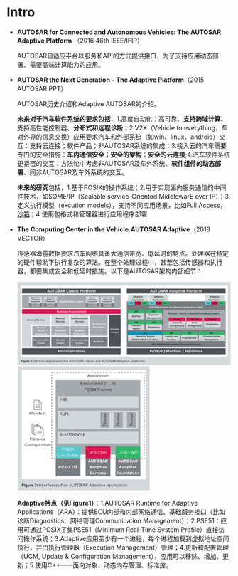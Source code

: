# Intro

* **AUTOSAR for Connected and Autonomous Vehicles: The AUTOSAR Adaptive Platform** （2016 46th IEEE/IFIP）

  AUTOSAR自适应平台以服务和API的方式提供接口，为了支持应用动态部署、需要高端计算能力的应用。

* **AUTOSAR the Next Generation – The Adaptive Platform**（2015 AUTOSAR PPT）

  AUTOSAR历史介绍和Adaptive AUTOSAR的介绍。

  **未来对于汽车软件系统的要求包括**，1.高度自动化：高可靠、**支持跨域计算**、支持高性能控制器、**分布式和远程诊断**；2.V2X（Vehicle to everything，车对外界的信息交换）应用要求汽车和外部系统（如win、linux、android）交互：支持云连接；软件产品；非AUTOSAR系统的集成；3.接入云的汽车需要专门的安全措施：**车内通信安全**；**安全的架构**；**安全的云连接**;4.汽车软件系统更紧密的交互：方法论中考虑非AUTOSAR及车外系统、**软件组件的动态部署**、同非AUTOSAR及车外系统的交互。

  **未来的研究**包括，1.基于POSIX的操作系统；2.用于实现面向服务通信的中间件技术，如SOME/IP（Scalable service-Oriented MiddlewarE over IP）；3.定义执行模型（excution models），支持不同应用场景，比如Full Access，[沙箱](./sandboxing.md)；4.使用包格式和管理器进行应用程序部署

* **The Computing Center in the Vehicle:AUTOSAR Adaptive**（2018 VECTOR）

  传感器海量数据要求汽车网络具备大通信带宽、低延时的特点。处理器在特定的硬件帮助下执行复杂的算法。在整个处理过程中，甚至包括传感器和执行器，都要集成安全和低延时措施。以下是AUTOSAR架构内部细节：

  <img src="./img/Structure_Autosar_Classical_Adaptive.png" width="700" alt="AUTOSAR经典平台和自适应平台">

  <img src="./img/Structure_App.png" width="300" alt="AUTOSAR自适应平台的应用结构">

  **Adaptive特点（见Figure1）**：1.AUTOSAR Runtime for Adaptive Applications（ARA）：提供ECU内部和内部网络通信、基础服务接口（比如诊断Diagnostics、网络管理Communication Management）；2.PSE51：应用可通过POSIX子集PSE51（Minimum Real-Time System Profile）直接访问操作系统；3.Adaptive应用至少有一个进程，每个进程加载到虚拟地址空间执行，并由执行管理器（Execution Management）管理；4.更新和配置管理（UCM, Update & Configuration Management），应用可以移除、增加、更新；5.使用C++——面向对象、动态内存管理、标准库。

  